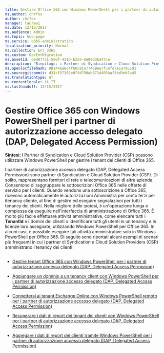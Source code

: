 ```yaml
---
title: Gestire Office 365 con Windows PowerShell per i partner di autorizzazione accesso delegato (DAP, Delegated Access Permission)
ms.author: chrfox
author: chrfox
manager: laurawi
ms.date: 12/15/2017
ms.audience: Admin
ms.topic: hub-page
ms.service: o365-administration
localization_priority: Normal
ms.collection: Ent_O365
ms.custom: DecEntMigration
ms.assetid: be497751-596f-431d-b256-0a89d36a47ce
description: 'Riepilogo: i Partner di Syndication e Cloud Solution Provider (CSP) possono utilizzare Windows PowerShell per gestire i tenant dei clienti di Office 365.'
ms.openlocfilehash: 98144aa6c4f60591677468ee7f5efd7e1a7956d1
ms.sourcegitcommit: d31cf57295e8f3d798ab971d405baf3bd3eb7a45
ms.translationtype: HT
ms.contentlocale: it-IT
ms.lasthandoff: 12/15/2017
---
```

# <a name="manage-office-365-with-windows-powershell-for-delegated-access-permissions-dap-partners"></a>Gestire Office 365 con Windows PowerShell per i partner di autorizzazione accesso delegato (DAP, Delegated Access Permission)

 **Sintesi:** I Partner di Syndication e Cloud Solution Provider (CSP) possono utilizzare Windows PowerShell per gestire i tenant dei clienti di Office 365.
  
I partner di autorizzazione accesso delegato (DAP, Delegated Access Permission) sono partner di Syndication e Cloud Solution Provider (CSP). Di solito, rappresentano fornitori di rete o telecomunicazioni di altre aziende. Consentono di raggruppare le sottoscrizioni Office 365 nelle offerte di servizio per i clienti. Quando vendono una sottoscrizione a Office 365, ricevono automaticamente le autorizzazioni Amministra per conto terzi per itenancy cliente, al fine di gestire ed eseguire segnalazioni per tutti i tenancy dei clienti. Nella migliore delle ipotesi, è un'operazione lunga e complessa da eseguire nell'interfaccia di amministrazione di Office 365. È molto più facile effettuare attività amministrative, come elencare tutti i **TenantId** e i domini dei clienti o identificare tutti gli utenti in un tenancy e le licenze loro assegnate, utilizzando Windows PowerShell per Office 365. In alcuni casi, è possibile eseguire tali attività amministrative solo in Windows PowerShell per Office 365. Di seguito sono riportati alcuni esempi di scenari più frequenti in cui i partner di Syndication e Cloud Solution Providers (CSP) amministrano i tenancy dei clienti:
  
## 

- [Gestire tenant Office 365 con Windows PowerShell per i partner di autorizzazione accesso delegato (DAP, Delegated Access Permission)](manage-office-365-tenants-with-windows-powershell-for-delegated-access-permissio.md)
    
- [Aggiungere un dominio a un tenancy client con Windows PowerShell per i partner di autorizzazione accesso delegato (DAP, Delegated Access Permission)](add-a-domain-to-a-client-tenancy-with-windows-powershell-for-delegated-access-pe.md)
    
- [Connettersi ai tenant Exchange Online con Windows PowerShell remoto per i partner di autorizzazione accesso delegato (DAP, Delegated Access Permission)](connect-to-exchange-online-tenants-with-remote-windows-powershell-for-delegated.md)
    
- [Recuperare i dati di report dei tenant dei clienti con Windows PowerShell per i partner di autorizzazione accesso delegato (DAP, Delegated Access Permission)](retrieve-customer-tenant-reporting-data-with-windows-powershell-for-delegated-ac.md)
    
- [Aggregare i dati di report dei clienti tramite Windows PowerShell per i partner di autorizzazione accesso delegato (DAP, Delegated Access Permission)](aggregate-customer-reporting-data-via-windows-powershell-for-delegated-access-pe.md)
    

